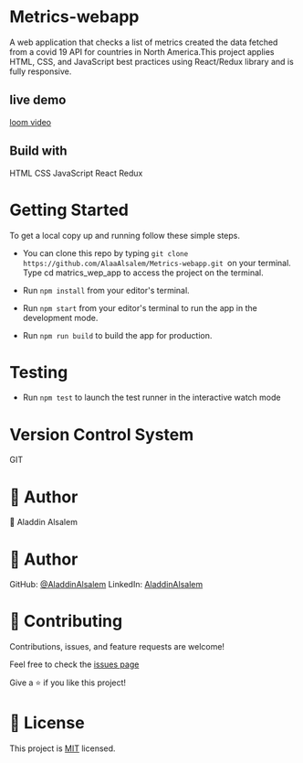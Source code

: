 # Metrics-webapp

A web application that checks a list of metrics created the data fetched from a covid 19 API for countries in North America.This project applies HTML, CSS, and JavaScript best practices using React/Redux library and is fully responsive.

## live demo
[loom video](https://www.loom.com/share/2ffaa5fca0fe46a0b029ea1a7623d5fd)
## Build with
HTML
CSS
JavaScript
React
Redux

# Getting Started
To get a local copy up and running follow these simple steps.

- You can clone this repo by typing `git clone https://github.com/AlaaAlsalem/Metrics-webapp.git `on your terminal.
Type cd matrics_wep_app to access the project on the terminal.
  
- Run `npm install` from your editor's terminal.

- Run `npm start` from your editor's terminal to run the app in the development mode.

- Run `npm run build` to build the app for production.

# Testing

- Run `npm test` to launch the test runner in the interactive watch mode
# Version Control System

GIT

# 👤 Author
👤 Aladdin Alsalem

# 👤 Author

GitHub: [@AladdinAlsalem](https://github.com/AlaaAlsalem)
LinkedIn: [AladdinAlsalem](https://www.linkedin.com/in/aladdin-alsalem-5a68ba1a0/)

# 🤝 Contributing

Contributions, issues, and feature requests are welcome!

Feel free to check the [issues page](https://github.com/AlaaAlsalem/Metrics-webapp/issues)

Give a ⭐️ if you like this project!

# 📝 License

This project is [MIT](LICENSE) licensed.